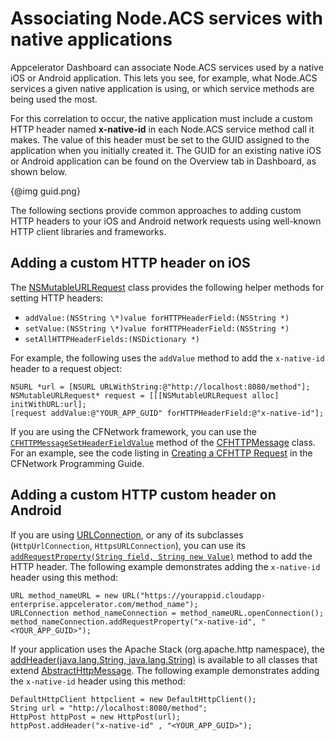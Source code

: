 # Associating Node.ACS services with native applications

Appcelerator Dashboard can associate Node.ACS services used by a native iOS or Android application. 
This lets you see, for example, what Node.ACS services a given native application is using, or
which service methods are being used the most.

For this correlation to occur, the native application must include a custom HTTP header named **x-native-id** 
in each Node.ACS service method call it makes. The value of this header must be set to the GUID assigned 
to the application when you initially created it. The GUID for an existing native iOS or Android 
application can be found on the Overview tab in Dashboard, as shown below.

{@img guid.png} 

The following sections provide common approaches to adding custom HTTP headers to your iOS and Android
network requests using well-known HTTP client libraries and frameworks.

## Adding a custom HTTP header on iOS

The [NSMutableURLRequest](https://developer.apple.com/library/mac/documentation/Cocoa/Reference/Foundation/Classes/nsmutableurlrequest_Class/Reference/Reference.html) class provides the following helper methods for setting HTTP headers:

* `addValue:(NSString \*)value forHTTPHeaderField:(NSString *)`
* `setValue:(NSString \*)value forHTTPHeaderField:(NSString *)`
* `setAllHTTPHeaderFields:(NSDictionary *)`

For example, the following uses the `addValue` method to add the `x-native-id` header to a request object:

	NSURL *url = [NSURL URLWithString:@"http://localhost:8080/method"];
	NSMutableURLRequest* request = [[[NSMutableURLRequest alloc] initWithURL:url];
	[request addValue:@"YOUR_APP_GUID" forHTTPHeaderField:@"x-native-id"];

If you are using the CFNetwork framework, you can use the [`CFHTTPMessageSetHeaderFieldValue`](https://developer.apple.com/library/prerelease/mac/documentation/CoreFoundation/Reference/CFMessageRef/index.html#//apple_ref/c/func/CFHTTPMessageSetHeaderFieldValue) method of the [CFHTTPMessage](https://developer.apple.com/library/mac/documentation/CoreFoundation/Reference/CFMessageRef/Reference/reference.html) class. For an example, see the code listing in [Creating a CFHTTP Request](https://developer.apple.com/library/mac/documentation/Networking/Conceptual/CFNetwork/CFHTTPTasks/CFHTTPTasks.html#//apple_ref/doc/uid/TP30001132-CH5-SW1) in the CFNetwork Programming Guide.

## Adding a custom HTTP custom header on Android

If you are using [URLConnection](http://developer.android.com/reference/java/net/URLConnection.html), or any of its subclasses (`HttpUrlConnection`, `HttpsURLConnection`), you can use its [`addRequestProperty(String field, String new Value)`](http://developer.android.com/reference/java/net/URLConnection.html#addRequestProperty&28java.lang.String,%20java.lang.String%29) method to add the HTTP header. The following example demonstrates adding the `x-native-id` header using this method:

 	URL method_nameURL = new URL("https://yourappid.cloudapp-enterprise.appcelerator.com/method_name"); 	
   	URLConnection method_nameConnection = method_nameURL.openConnection();
	method_nameConnection.addRequestProperty("x-native-id", "<YOUR_APP_GUID>");

If your application uses the Apache Stack (org.apache.http namespace), the [addHeader(java.lang.String, java.lang.String)](http://developer.android.com/reference/org/apache/http/message/AbstractHttpMessage.html#addHeader%28java.lang.String,%20java.lang.String%29) is available to all classes that extend [AbstractHttpMessage](http://developer.android.com/reference/org/apache/http/message/AbstractHttpMessage.html#addHeader%28java.lang.String,%20java.lang.String%29). The following example demonstrates adding the `x-native-id` header using this method:

	DefaultHttpClient httpclient = new DefaultHttpClient();
	String url = "http://localhost:8080/method";
	HttpPost httpPost = new HttpPost(url);
	httpPost.addHeader("x-native-id" , "<YOUR_APP_GUID>");